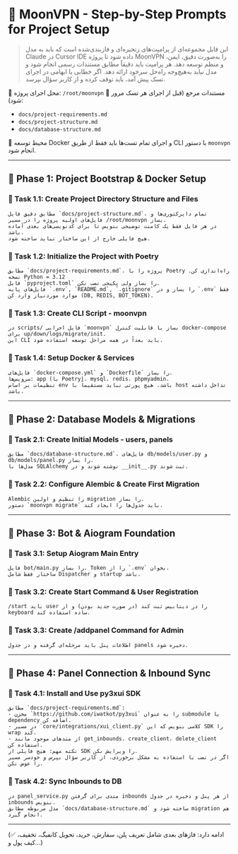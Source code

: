 # 🚀 MoonVPN - Step-by-Step Prompts for Project Setup

> این فایل مجموعه‌ای از پرامپت‌های زنجیره‌ای و فاز‌بندی‌شده است که باید به مدل Claude در Cursor IDE داده شود تا پروژه MoonVPN را به‌صورت دقیق، ایمن، و منظم توسعه دهد. هر پرامپت باید دقیقاً مطابق مستندات رسمی انجام شود و مدل نباید به‌هیچ‌وجه راه‌حل سرخود ارائه دهد. اگر خطایی یا ابهامی در اجرای تسک پیش آمد، باید توقف کرده و از کاربر سؤال بپرسد.

📍 محل اجرای پروژه: `/root/moonvpn`
📄 مستندات مرجع (قبل از اجرای هر تسک مرور شود):
- `docs/project-requirements.md`
- `docs/project-structure.md`
- `docs/database-structure.md`

📌 محیط توسعه Docker و اجرای تمام تست‌ها باید فقط از طریق CLI با دستور `moonvpn` انجام شود.

---

## 🧭 Phase 1: Project Bootstrap & Docker Setup

### 🧩 Task 1.1: Create Project Directory Structure and Files
```
مطابق دقیق فایل `docs/project-structure.md`، تمام دایرکتوری‌ها و فایل‌های اولیه پروژه را در مسیر /root/moonvpn بساز.
در هر فایل فقط یک کامنت توضیحی بنویس تا برای کدنویسی‌های بعدی آماده باشد.
هیچ فایلی خارج از این ساختار نباید ساخته شود.
```

### 🧩 Task 1.2: Initialize the Project with Poetry
```
مطابق `docs/project-requirements.md`، پروژه را با Poetry راه‌اندازی کن. نسخه Python = 3.12
فایل `pyproject.toml` را بساز ولی پکیجی نصب نکن.
فایل‌های پایه `.env`, `README.md`, `.gitignore` را بساز و در `.env` فقط موارد موردنیاز وارد کن (DB, REDIS, BOT_TOKEN).
```

### 🧩 Task 1.3: Create CLI Script - moonvpn
```
در scripts/ فایل اجرایی `moonvpn` بساز با قابلیت کنترل docker-compose برای up/down/logs/migrate/init.
این CLI باید بعداً در همه مراحل توسعه استفاده شود.
```

### 🧩 Task 1.4: Setup Docker & Services
```
فایل‌های `docker-compose.yml` و `Dockerfile` را بساز.
سرویس‌ها: app (با Poetry)، mysql، redis، phpmyadmin.
تنظیمات بر اساس env باشد. هیچ پورتی نباید مستقیماً با host تداخل داشته باشد.
```

---

## 🧭 Phase 2: Database Models & Migrations

### 🧩 Task 2.1: Create Initial Models - users, panels
```
مطابق `docs/database-structure.md`، فایل‌های db/models/user.py و db/models/panel.py را بساز.
مدل‌ها با SQLAlchemy نوشته شوند و در __init__.py ثبت شوند.
```

### 🧩 Task 2.2: Configure Alembic & Create First Migration
```
Alembic را تنظیم و اولین migration را بساز.
دستور `moonvpn migrate` باید جدول‌ها را ایجاد کند.
```

---

## 🧭 Phase 3: Bot & Aiogram Foundation

### 🧩 Task 3.1: Setup Aiogram Main Entry
```
فایل bot/main.py را بساز. Token را از `.env` بخوان.
ساختار فقط شامل Dispatcher و startup باشد.
```

### 🧩 Task 3.2: Create Start Command & User Registration
```
/start باید user را در دیتابیس ثبت کند (در صورت جدید بودن) و از keyboard ساده استفاده کند.
```

### 🧩 Task 3.3: Create /addpanel Command for Admin
```
اطلاعات پنل باید مرحله‌ای گرفته و در جدول panels ذخیره شود.
```

---

## 🧭 Phase 4: Panel Connection & Inbound Sync

### 🧩 Task 4.1: Install and Use py3xui SDK
```
مطابق `docs/project-requirements.md`:
- مخزن `https://github.com/iwatkot/py3xui` را به عنوان submodule یا dependency اضافه کن.
- در مسیر `core/integrations/xui_client.py` کلاسی بنویس که این SDK را wrap کند.
- از متدهای موجود مانند get_inbounds، create_client، delete_client استفاده کن.
نکته مهم: هیچ فایلی از SDK را ویرایش نکن.
اگر در نصب یا استفاده به مشکل برخوردی، از کاربر سؤال بپرس و خودسر مسیر را عوض نکن.
```

### 🧩 Task 4.2: Sync Inbounds to DB
```
در panel_service.py متدی برای گرفتن inbounds از هر پنل و ذخیره در جدول inbounds بنویس.
مدل مربوطه مطابق `docs/database-structure.md` ساخته شود و migration هم انجام گیرد.
```

---

(✅ ادامه دارد: فازهای بعدی شامل تعریف پلن، سفارش، خرید، تحویل کانفیگ، تخفیف، کیف پول و...)

